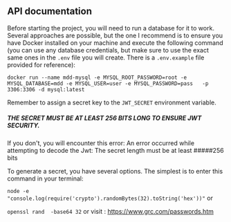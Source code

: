 ## API documentation
Before starting the project, you will need to run a database for it to work. Several approaches are possible, but the one I recommend is to ensure you have Docker installed on your machine and execute the following command (you can use any database credentials, but make sure to use the exact same ones in the `.env` file you will create. There is a `.env.example` file provided for reference):

`docker run --name mdd-mysql -e MYSQL_ROOT_PASSWORD=root -e MYSQL_DATABASE=mdd -e MYSQL_USER=user -e MYSQL_PASSWORD=pass   -p 3306:3306 -d mysql:latest`

Remember to assign a secret key to the `JWT_SECRET` environment variable. 

##### THE SECRET MUST BE AT LEAST 256 BITS LONG TO ENSURE JWT SECURITY.

If you don't, you will encounter this error: An error occurred while attempting to decode the Jwt: The secret length must be at least #####256 bits

To generate a secret, you have several options. The simplest is to enter this command in your terminal:

`node -e "console.log(require('crypto').randomBytes(32).toString('hex'))"`
or

`openssl rand  -base64 32`
or visit : https://www.grc.com/passwords.htm
